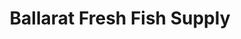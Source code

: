 ---
title: "Ballarat Fresh Fish Supply"
url: /ballarat/ballarat-fresh-fish-supply/
shop: seafood
---